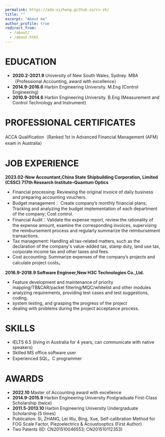 ```yaml
---
permalink: https://ada-sizhang.github.io/cv-zh/
title: ""
excerpt: "About me"
author_profile: true
redirect_from: 
  - /about/
  - /about.html
---
```


# EDUCATION
* **2020.2-2021.9** University of New South Wales, Sydney. MBA （Professional Accounting, award with excellence）
* **2014.9-2016.6** Harbin Engineering University. M.Eng (Control Engineering)
* **2010.9-2014.6** Harbin Engineering University. B.Eng (Measurement and Control Technology and Instrument)

# PROFESSIONAL CERTIFICATES
ACCA Qualification（Ranked 1st in Advanced Financial Management (AFM) exam in Australia）

# JOB EXPERIENCE
**2023.02-Now Accountant,China State Shipbuilding Corporation, Limited (CSSC) 717th Research Institute–Quantum Optics**
* Financial processing: Reviewing the original invoice of daily business and preparing accounting vouchers.
* Budget management： Create company’s monthly financial plans; Tracking and analyzing the budget implementation of each department of the company; Cost control.
* Financial Audit：Validate the expense report, review the rationality of the expense amount, examine the corresponding invoices, supervising the reimbursement process and regularly summarize the reimbursement transactions.
* Tax management: Handling all tax-related matters, such as the declaration of the company's value-added tax, stamp duty, land use tax, corporate income tax and other taxes and fees.
* Cost accounting: Summarize expenses of the company’s projects and calculate project costs。

**2016.9-2018.9 Software Engineer,New H3C Technologies Co.,Ltd.**
* Feature development and maintenance of priority mapping/TB&CAR/packet filtering/MQC/whitelist and other modules
* analyzing requirements, providing test cases and test suggestions, coding,
* system testing, and grasping the progress of the project
* dealing with problems during the project acceptance process.

# SKILLS
* IELTS 6.5 (living in Australia for 4 years, can communicate with native speakers)
* Skilled MS office software user
* Experienced SQL，C programmer 

# AWARDS
* **2022.10** Master of Accounting award with excellence
* **2014.9-2015.9** Harbin Engineering University Postgraduate First-Class Scholarship (twice)
* **2011.5-2013.10** Harbin Engineering University Undergraduate Scholarship (5 times)
* Publication: Si, ZHANG, Lei Wu, Bing, Xue, Self-calibration Method for FOG Scale Factor, Piezoelectrics & Acoustooptics (First Author)
* Two Patents (ID: CN201510046553; CN201510112353)